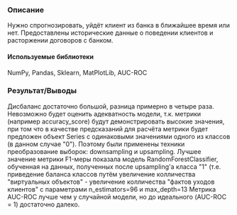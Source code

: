 ### Описание
Нужно спрогнозировать, уйдёт клиент из банка в ближайшее время или нет. Предоставлены исторические данные о поведении клиентов и расторжении договоров с банком.

#### Используемые библиотеки
NumPy, Pandas, Sklearn, MatPlotLib, AUC-ROC

### Результат/Выводы

Дисбаланс достаточно большой, разница примерно в четыре раза. Невозможно будет оценить адекватность модели, т.к. метрики (например accuracy_score) будут демонстрировать высокие значения, при том что в качестве предсказаний для расчёта метрики будет предложен объект Series с одинаковыми значениями одного из классов (в данном случае "0"). Поэтому были применены техники преобразование выборок: downsampling и upsampling.
Лучшее значение метрики F1-меры показала модель RandomForestClassifier, обученная на данных, полученных после upsampling'а класса "1" (т.е. приведение баланса классов путём увеличение колличества "виртуальных объектов" - увеличение колличества "фактов уходов клиентов" c параметрами n_estimators=96 и max_depth=13
Метрика AUC-ROC лучше чем у случайной модели, но до идеального (AUC-ROC = 1) достаточно далеко.
